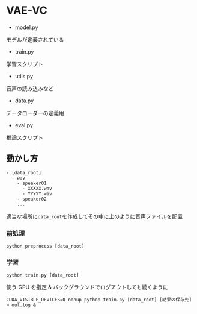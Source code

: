 # VAE-VC

- model.py

モデルが定義されている

- train.py

学習スクリプト

- utils.py

音声の読み込みなど

- data.py

データローダーの定義用

- eval.py

推論スクリプト

## 動かし方

```
- [data_root]
  - wav
    - speaker01
      - XXXXX.wav
      - YYYYY.wav
    - speaker02
    ...
```

適当な場所に`data_root`を作成してその中に上のように音声ファイルを配置

### 前処理

```
python preprocess [data_root]
```

### 学習

```
python train.py [data_root]
```

使う GPU を指定 & バックグラウンドでログアウトしても続くように

```
CUDA_VISIBLE_DEVICES=0 nohup python train.py [data_root] [結果の保存先] > out.log &
```

